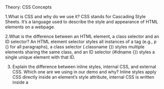 Theory: CSS Concepts

1.What is CSS and why do we use it?
CSS stands for Cascading Style Sheets.
It’s a language used to describe the style and appearance of HTML elements on a webpage.

2.What is the difference between an HTML element, a class selector and an ID selector?
An HTML element selector styles all instances of a tag (e.g., p {} for all paragraphs), a class selector (.classname {}) styles multiple elements sharing the same class, and an ID selector (#idname {}) styles a single unique element with that ID.


3. Explain the difference between inline styles, internal CSS, and external CSS. Which one are we using in our demo and why?
Inline styles apply CSS directly inside an element’s style attribute, internal CSS is written inside a <style> tag in the HTML file, and external CSS is placed in a separate .css file linked to the HTML; in our demo, we’re using external CSS because it keeps code cleaner, reusable, and easier to maintain.



4. In the CSS rule below, identify the selector, property, and value:
.first-article {
  background-color: purple;
}


Selector: .first-article
Property: background-color
Value: purple

5. What does border-radius: 20px; do to an element?
A 20px radius means each corner of the element will be curved like a quarter of a circle with a radius of 20 pixels.Example: A rectangular button with border-radius: 20px; will have soft, rounded corners instead of sharp edges.

6. Why do we use the font-family property? What happens if the browser doesn’t have the first font listed?
We use the font-family property to define the text’s typeface, and if the browser doesn’t have the first font listed, it automatically falls back to the next available font in the list.


7. Explain what happens if two CSS rules target the same element with different styles (CSS specificity).
When two CSS rules target the same element, the rule with higher specificity (ID > class > element) or the one declared later in the CSS overrides the other.

8. Look at this HTML snippet from the demo and explain what will be styled by .second-h2 in the CSS file:
<div class="second-article">
  <h2 class="second-h2">I am another div</h2>
</div>

The CSS selector .second-h2 will style the <h2> element inside the <div> because the <h2> has the class second-h2. 

So, any CSS rules under .second-h2 { ... } will apply only to that <h2> element, not the <div> or other elements.

The browser really creates a box for every element under the hood. It doesn't know the meaning of your element. It only knows that those elements are boxes and they have certain sizes and different dimensions, it does some calculations to render things on your screen.

1.What is the Box Model in CSS?
Describe the Box Model and how it helps determine the size of an element on a webpage.
Answer: The Box Model represents every HTML element as a box made up of content, padding, border, and margin. It helps determine the element's total size and spacing on a webpage.


2.Explain the difference between padding and margin.
How does padding affect an element differently from the margin?
Answer:Padding is the space inside the element, between content and border; margin is the space outside the border, separating elements.


3.How does the browser calculate the total size of an element?
Consider the content size, padding, border, and margin. Write a formula that represents the total width and height of an element.
Answer:Total Width = content width + padding (left + right) + border (left + right) + margin(left + right)
Total Height = content height + padding (top + bottom) + border (top + bottom) + margin (top + bottom).


4.Where can you find the Box Model in the browser’s developer tools?
Describe how to access the Box Model in the dev tools to inspect an element's size and spacing.
Answer:Right-click an element, select Inspect, and scroll to the "Computed" tab in dev tools; the Box Model diagram shows size, padding, border, and margin.


5.Why is it important to understand the Box Model when designing a webpage?
Explain how understanding the Box Model can help you control the layout and spacing of elements on a webpage.
Answer:It helps you control spacing and layout accurately, avoiding unexpected element sizes and overlaps.

1. Which parts of your layout were most affected by changes in padding?
Ans: The internal spacing of .box and .card elements was most affected — content moved inward, increasing the overall element size.

2. How did changing the margin affect the spacing between cards?
Ans: Larger margins increased the space between the cards, pushing them further apart vertically and horizontally.

3. Did increasing the border thickness impact the layout? How?
Ans: Yes — it added to the total box size, slightly shifting elements by increasing the space they occupy on the page.

4. How does the Box Model help you design balanced, readable components?
Ans: It helps control spacing (inside and outside elements), ensuring consistent alignment, padding for readability, and margins for clean separation.